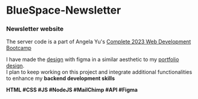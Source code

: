 <h1>BlueSpace-Newsletter</h1>
<h3>Newsletter website </h3>

The server code is a part of Angela Yu's <a href="https://www.udemy.com/course/the-complete-web-development-bootcamp/learn/lecture/12384816?start=15#overview" target="_blank">Complete 2023 Web Development Bootcamp</a>


I have made the <a href="https://www.figma.com/file/rgKpSAMRwfHLIjru9sb9nP/Untitled?node-id=2%3A25&t=xWDuMkYRxqkE6tme-1" target="_blank">design</a> with figma in a similar aesthetic to my <a href="https://quelorel.github.io/ReactPortfolio/" target="_blank">portfolio design</a>.
<br>
I plan to keep working on this project and integrate additional functionalities to enhance my <strong>backend development skills</strong>

<strong>HTML #CSS #JS #NodeJS #MailChimp #API #Figma</strong>
